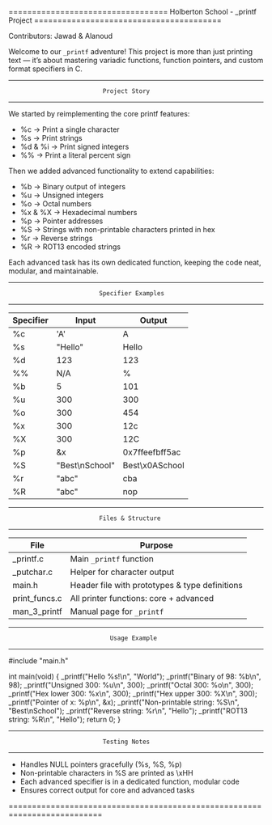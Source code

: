 ================================== Holberton School - _printf Project ========================================

                            

Contributors: Jawad & Alanoud

Welcome to our `_printf` adventure! This project is more than just printing 
text — it’s about mastering variadic functions, function pointers, and 
custom format specifiers in C.

--------------------------------------------------------------------------
                              Project Story
--------------------------------------------------------------------------

We started by reimplementing the core printf features:

  - %c → Print a single character
  - %s → Print strings
  - %d & %i → Print signed integers
  - %% → Print a literal percent sign

Then we added advanced functionality to extend capabilities:

  - %b → Binary output of integers
  - %u → Unsigned integers
  - %o → Octal numbers
  - %x & %X → Hexadecimal numbers
  - %p → Pointer addresses
  - %S → Strings with non-printable characters printed in hex
  - %r → Reverse strings
  - %R → ROT13 encoded strings

Each advanced task has its own dedicated function, keeping the code neat, 
modular, and maintainable.

--------------------------------------------------------------------------
                             Specifier Examples
--------------------------------------------------------------------------

| Specifier | Input             | Output            |
|-----------|-----------------|-----------------|
| %c        | 'A'              | A                |
| %s        | "Hello"          | Hello            |
| %d        | 123              | 123              |
| %%        | N/A              | %                |
| %b        | 5                | 101              |
| %u        | 300              | 300              |
| %o        | 300              | 454              |
| %x        | 300              | 12c              |
| %X        | 300              | 12C              |
| %p        | &x               | 0x7ffeefbff5ac   |
| %S        | "Best\nSchool"   | Best\x0ASchool   |
| %r        | "abc"            | cba              |
| %R        | "abc"            | nop              |

--------------------------------------------------------------------------
                             Files & Structure
--------------------------------------------------------------------------

| File           | Purpose                                      |
|----------------|----------------------------------------------|
| _printf.c      | Main `_printf` function                      |
| _putchar.c     | Helper for character output                  |
| main.h         | Header file with prototypes & type definitions |
| print_funcs.c  | All printer functions: core + advanced      |
| man_3_printf   | Manual page for `_printf`                    |

--------------------------------------------------------------------------
                                Usage Example
--------------------------------------------------------------------------

#include "main.h"

int main(void)
{
    _printf("Hello %s!\n", "World");
    _printf("Binary of 98: %b\n", 98);
    _printf("Unsigned 300: %u\n", 300);
    _printf("Octal 300: %o\n", 300);
    _printf("Hex lower 300: %x\n", 300);
    _printf("Hex upper 300: %X\n", 300);
    _printf("Pointer of x: %p\n", &x);
    _printf("Non-printable string: %S\n", "Best\nSchool");
    _printf("Reverse string: %r\n", "Hello");
    _printf("ROT13 string: %R\n", "Hello");
    return 0;
}

--------------------------------------------------------------------------
                              Testing Notes
--------------------------------------------------------------------------

- Handles NULL pointers gracefully (%s, %S, %p)
- Non-printable characters in %S are printed as \xHH
- Each advanced specifier is in a dedicated function, modular code
- Ensures correct output for core and advanced tasks

==========================================================================

